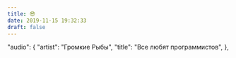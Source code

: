 ```yaml
---
title: 😎
date: 2019-11-15 19:32:33
draft: false
---
```


"audio": {
  "artist": "Громкие Рыбы",
  "title": "Все любят программистов",
},

